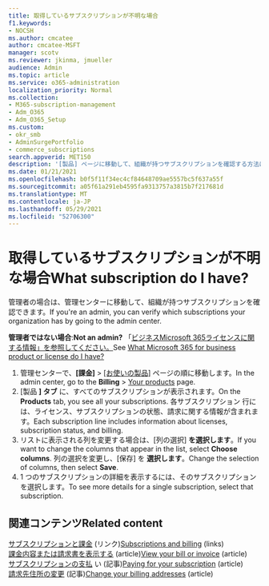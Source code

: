 ```yaml
---
title: 取得しているサブスクリプションが不明な場合
f1.keywords:
- NOCSH
ms.author: cmcatee
author: cmcatee-MSFT
manager: scotv
ms.reviewer: jkinma, jmueller
audience: Admin
ms.topic: article
ms.service: o365-administration
localization_priority: Normal
ms.collection:
- M365-subscription-management
- Adm_O365
- Adm_O365_Setup
ms.custom:
- okr_smb
- AdminSurgePortfolio
- commerce_subscriptions
search.appverid: MET150
description: '[製品] ページに移動して、組織が持つサブスクリプションを確認する方法について学習します。'
ms.date: 01/21/2021
ms.openlocfilehash: b0f5f11f34ec4cf84648709ae5557bc5f637a55f
ms.sourcegitcommit: a05f61a291eb4595fa9313757a3815b7f217681d
ms.translationtype: MT
ms.contentlocale: ja-JP
ms.lasthandoff: 05/29/2021
ms.locfileid: "52706300"
---
```

# <a name="what-subscription-do-i-have"></a><span data-ttu-id="8aa51-103">取得しているサブスクリプションが不明な場合</span><span class="sxs-lookup"><span data-stu-id="8aa51-103">What subscription do I have?</span></span>

<span data-ttu-id="8aa51-104">管理者の場合は、管理センターに移動して、組織が持つサブスクリプションを確認できます。</span><span class="sxs-lookup"><span data-stu-id="8aa51-104">If you're an admin, you can verify which subscriptions your organization has by going to the admin center.</span></span>
  
<span data-ttu-id="8aa51-105">**管理者ではない場合**:</span><span class="sxs-lookup"><span data-stu-id="8aa51-105">**Not an admin?**</span></span> <span data-ttu-id="8aa51-106">「[ビジネスMicrosoft 365ライセンスに関する情報」を参照してください。](https://support.microsoft.com/office/f8ab5e25-bf3f-4a47-b264-174b1ee925fd)</span><span class="sxs-lookup"><span data-stu-id="8aa51-106">See [What Microsoft 365 for business product or license do I have?](https://support.microsoft.com/office/f8ab5e25-bf3f-4a47-b264-174b1ee925fd)</span></span>

1. <span data-ttu-id="8aa51-107">管理センターで、**[課金]** \> <a href="https://go.microsoft.com/fwlink/p/?linkid=842054" target="_blank">[お使いの製品]</a> ページの順に移動します。</span><span class="sxs-lookup"><span data-stu-id="8aa51-107">In the admin center, go to the **Billing** \> <a href="https://go.microsoft.com/fwlink/p/?linkid=842054" target="_blank">Your products</a> page.</span></span>
2. <span data-ttu-id="8aa51-108">[製品 **] タブ** に、すべてのサブスクリプションが表示されます。</span><span class="sxs-lookup"><span data-stu-id="8aa51-108">On the **Products** tab, you see all your subscriptions.</span></span> <span data-ttu-id="8aa51-109">各サブスクリプション 行には、ライセンス、サブスクリプションの状態、請求に関する情報が含まれます。</span><span class="sxs-lookup"><span data-stu-id="8aa51-109">Each subscription line includes information about licenses, subscription status, and billing.</span></span>
3. <span data-ttu-id="8aa51-110">リストに表示される列を変更する場合は、[列の選択] **を選択します**。</span><span class="sxs-lookup"><span data-stu-id="8aa51-110">If you want to change the columns that appear in the list, select **Choose columns**.</span></span> <span data-ttu-id="8aa51-111">列の選択を変更し、[保存] を **選択します**。</span><span class="sxs-lookup"><span data-stu-id="8aa51-111">Change the selection of columns, then select **Save**.</span></span>
4. <span data-ttu-id="8aa51-112">1 つのサブスクリプションの詳細を表示するには、そのサブスクリプションを選択します。</span><span class="sxs-lookup"><span data-stu-id="8aa51-112">To see more details for a single subscription, select that subscription.</span></span>

## <a name="related-content"></a><span data-ttu-id="8aa51-113">関連コンテンツ</span><span class="sxs-lookup"><span data-stu-id="8aa51-113">Related content</span></span>
  
<span data-ttu-id="8aa51-114">[サブスクリプションと課金](../../commerce/index.yml) (リンク)</span><span class="sxs-lookup"><span data-stu-id="8aa51-114">[Subscriptions and billing](../../commerce/index.yml) (links)</span></span>\
<span data-ttu-id="8aa51-115">[課金内容または請求書を表示する](../../commerce/billing-and-payments/view-your-bill-or-invoice.md) (article)</span><span class="sxs-lookup"><span data-stu-id="8aa51-115">[View your bill or invoice](../../commerce/billing-and-payments/view-your-bill-or-invoice.md) (article)</span></span>\
<span data-ttu-id="8aa51-116">[サブスクリプションの支払](../../commerce/billing-and-payments/pay-for-your-subscription.md) い (記事)</span><span class="sxs-lookup"><span data-stu-id="8aa51-116">[Paying for your subscription](../../commerce/billing-and-payments/pay-for-your-subscription.md) (article)</span></span>\
<span data-ttu-id="8aa51-117">[請求先住所の変更](../../commerce/billing-and-payments/change-your-billing-addresses.md) (記事)</span><span class="sxs-lookup"><span data-stu-id="8aa51-117">[Change your billing addresses](../../commerce/billing-and-payments/change-your-billing-addresses.md) (article)</span></span>